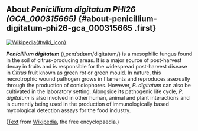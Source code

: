 About *Penicillium digitatum PHI26 (GCA\_000315665)* {#about-penicillium-digitatum-phi26-gca_000315665 .first}
----------------------------------------------------

[![Wikipedia](/img/wikipedia_logo_v2_en.png){#wiki_icon}](http://en.wikipedia.org/wiki/Penicillium_digitatum)

***Penicillium digitatum*** (/ˌpɛnɪˈsɪlɪəm/digitatum/) is a mesophilic
fungus found in the soil of citrus-producing areas. It is a major source
of post-harvest decay in fruits and is responsible for the widespread
post-harvest disease in *Citrus* fruit known as green rot or green
mould. In nature, this necrotrophic wound pathogen grows in filaments
and reproduces asexually through the production of conidiophores.
However, *P. digitatum* can also be cultivated in the laboratory
setting. Alongside its pathogenic life cycle, *P. digitatum* is also
involved in other human, animal and plant interactions and is currently
being used in the production of immunologically based mycological
detection assays for the food industry.

([Text](http://en.wikipedia.org/wiki/Penicillium_digitatum) from
[Wikipedia](http://en.wikipedia.org/), the free encyclopaedia.)
